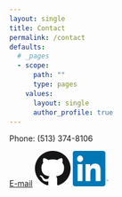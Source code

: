 ```yaml
---
layout: single
title: Contact
permalink: /contact
defaults:
  # _pages
  - scope:
      path: ""
      type: pages
    values:
      layout: single
      author_profile: true
---
```


Phone: (513) 374-8106

[E-mail](mailto:ps.musgrave+pages.io@gmail.com) 
[![Github](../GitHub-Mark-64px.png)](https://github.com/pmusgrave)
<a href="https://www.linkedin.com/in/paul-musgrave-74818842/"><img src="../In-2C-128px-TM.png" height="64" width="64"/></a>
